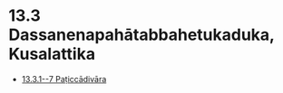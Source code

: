

# 13.3 Dassanenapahātabbahetukaduka, Kusalattika

* [13.3.1--7 Paṭiccādivāra](13.3/13.3.1--7.md)



